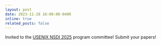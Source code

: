 ```yaml
---
layout: post
date: 2023-11-28 16:00:00-0400
inline: true
related_posts: false
---
```


Invited to the [USENIX NSDI 2025](https://www.usenix.org/conference/nsdi25) program committee! Submit your papers!
